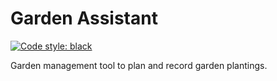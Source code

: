 # Garden Assistant

[![Code style: black](https://img.shields.io/badge/code%20style-black-000000.svg)](https://github.com/psf/black)

Garden management tool to plan and record garden plantings.
